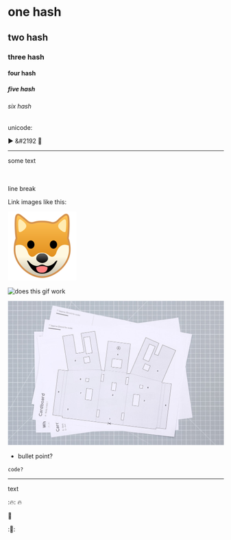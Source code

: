 # one hash
## two hash
### three hash
#### four hash
##### five hash
###### six hash

unicode:

&#9658;
&#2192
&#2192;

---

some text<br>
<br>
<br>

line break

Link images like this:

![this](images/test.jpg)

![does this gif work](images/alto_build_4.gif)

![or like this](images/test-2.jpeg)


- bullet point?
```
code?
```
---
text

::fire::
:fire:

:tada:

::tada::


